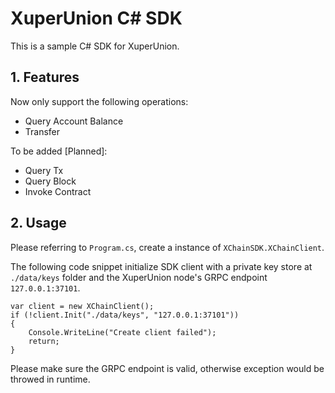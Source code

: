 # XuperUnion C# SDK

This is a sample C# SDK for XuperUnion.

## 1. Features

Now only support the following operations:

* Query Account Balance
* Transfer

To be added [Planned]:
* Query Tx
* Query Block
* Invoke Contract

## 2. Usage

Please referring to `Program.cs`, create a instance of `XChainSDK.XChainClient`.

The following code snippet initialize SDK client with a private key store at `./data/keys` folder and the XuperUnion node's GRPC endpoint `127.0.0.1:37101`.

```
var client = new XChainClient();
if (!client.Init("./data/keys", "127.0.0.1:37101"))
{
    Console.WriteLine("Create client failed");
    return;
}
```

Please make sure the GRPC endpoint is valid, otherwise exception would be throwed in runtime.